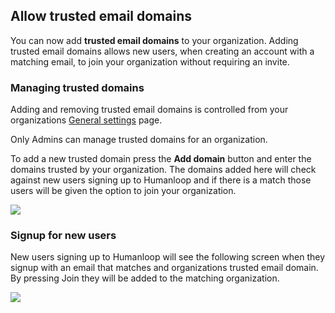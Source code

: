 ## Allow trusted email domains

You can now add **trusted email domains** to your organization. Adding trusted email domains allows new users, when creating an account with a matching email, to join your organization without requiring an invite.

### Managing trusted domains

Adding and removing trusted email domains is controlled from your organizations [General settings](https://app.humanloop.com/account/organization) page.

<Info> 
Only Admins can manage trusted domains for an organization.
</Info>

To add a new trusted domain press the **Add domain** button and enter the domains trusted by your organization. The domains added here will check against new users signing up to Humanloop and if there is a match those users will be given the option to join your organization. 

<img src="../assets/images/8c6bd39-Screenshot_2023-08-30_at_10.16.44.png" />


### Signup for new users

New users signing up to Humanloop will see the following screen when they signup with an email that matches and organizations trusted email domain. By pressing Join they will be added to the matching organization. 

<img src="../assets/images/d5524d7-Screenshot_2023-08-30_at_10.21.31.png" />